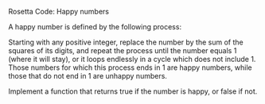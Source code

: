 Rosetta Code: Happy numbers


A happy number is defined by the following process:

Starting with any positive integer, replace the number by the sum of the squares of its digits, and repeat the process until the number equals 1 (where it will stay), or it loops endlessly in a cycle which does not include 1. Those numbers for which this process ends in 1 are happy numbers, while those that do not end in 1 are unhappy numbers.

Implement a function that returns true if the number is happy, or false if not.
